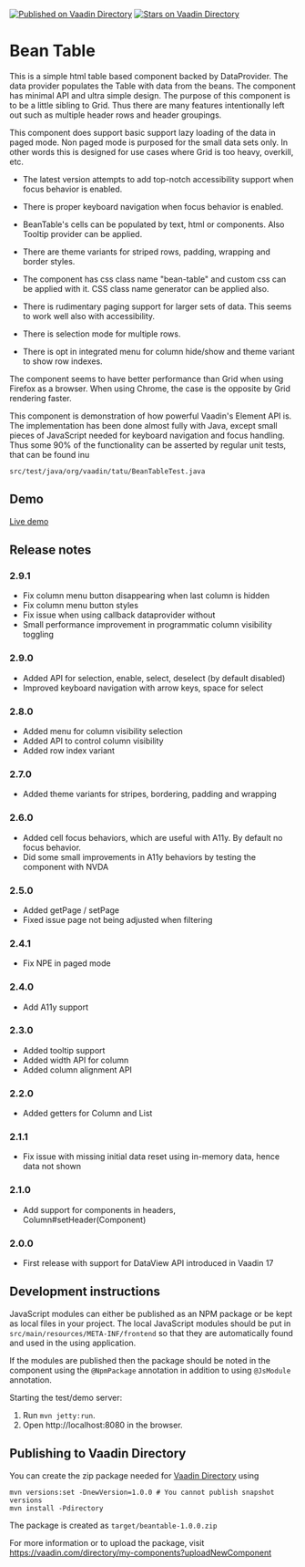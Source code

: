 [![Published on Vaadin  Directory](https://img.shields.io/badge/Vaadin%20Directory-published-00b4f0.svg)](https://https://vaadin.com/directory/component/beantable)
[![Stars on Vaadin Directory](https://img.shields.io/vaadin-directory/star/beantable.svg)](https://https://vaadin.com/directory/component/beantable)

# Bean Table

This is a simple html table based component backed by DataProvider. The data provider populates the Table with data from the beans. The component has minimal API and ultra simple design. The purpose of this component is to be a little sibling to Grid. Thus there are many features intentionally left out such as multiple header rows and header groupings.

This component does support basic support lazy loading of the data in paged mode. Non paged mode is purposed for the small data sets only. In other words this is designed for use cases where Grid is too heavy, overkill, etc.

- The latest version attempts to add top-notch accessibility support when focus behavior is enabled.

- There is proper keyboard navigation when focus behavior is enabled.

- BeanTable's cells can be populated by text, html or components. Also Tooltip provider can be applied.

- There are theme variants for striped rows, padding, wrapping and border styles.

- The component has css class name "bean-table" and custom css can be applied with it. CSS class name generator can be applied also.

- There is rudimentary paging support for larger sets of data. This seems to work well also with accessibility.

- There is selection mode for multiple rows.

- There is opt in integrated menu for column hide/show and theme variant to show row indexes.

The component seems to have better performance than Grid when using Firefox as a browser. When using Chrome, the case is the opposite by Grid rendering faster.

This component is demonstration of how powerful Vaadin's Element API is. The implementation has been done almost fully with Java, except small pieces of JavaScript needed for keyboard navigation and focus handling. Thus some 90% of the functionality can be asserted by regular unit tests, that can be found inu

`src/test/java/org/vaadin/tatu/BeanTableTest.java`

## Demo

[Live demo](https://vaadin.com/directory/component/beantable)

## Release notes

### 2.9.1

- Fix column menu button disappearing when last column is hidden
- Fix column menu button styles
- Fix issue when using callback dataprovider without
- Small performance improvement in programmatic column visibility toggling

### 2.9.0

- Added API for selection, enable, select, deselect (by default disabled)
- Improved keyboard navigation with arrow keys, space for select

### 2.8.0

- Added menu for column visibility selection
- Added API to control column visibility
- Added row index variant

### 2.7.0

- Added theme variants for stripes, bordering, padding and wrapping

### 2.6.0
- Added cell focus behaviors, which are useful with A11y. By default no focus behavior.
- Did some small improvements in A11y behaviors by testing the component with NVDA

### 2.5.0
- Added getPage / setPage
- Fixed issue page not being adjusted when filtering

### 2.4.1
- Fix NPE in paged mode
 
### 2.4.0
- Add A11y support

### 2.3.0
- Added tooltip support
- Added width API for column
- Added column alignment API

### 2.2.0
- Added getters for Column and List<Column>

### 2.1.1
- Fix issue with missing initial data reset using in-memory data, hence data not shown

### 2.1.0
- Add support for components in headers, Column#setHeader(Component)

### 2.0.0 
- First release with support for DataView API introduced in Vaadin 17

## Development instructions

JavaScript modules can either be published as an NPM package or be kept as local 
files in your project. The local JavaScript modules should be put in 
`src/main/resources/META-INF/frontend` so that they are automatically found and 
used in the using application.

If the modules are published then the package should be noted in the component 
using the `@NpmPackage` annotation in addition to using `@JsModule` annotation.


Starting the test/demo server:
1. Run `mvn jetty:run`.
2. Open http://localhost:8080 in the browser.

## Publishing to Vaadin Directory

You can create the zip package needed for [Vaadin Directory](https://vaadin.com/directory/) using
```
mvn versions:set -DnewVersion=1.0.0 # You cannot publish snapshot versions 
mvn install -Pdirectory
```

The package is created as `target/beantable-1.0.0.zip`

For more information or to upload the package, visit https://vaadin.com/directory/my-components?uploadNewComponent
